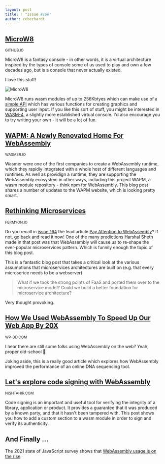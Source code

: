 ```yaml
---
layout: post
title: ! "Issue #166"
author: ceberhardt
---
```



## [MicroW8](https://exoticorn.github.io/microw8/)

<small>GITHUB.IO</small>

MicroW8 is a fantasy console - in other words, it is a virtual architecture inspired by the types of console some of us used to play and own a few decades ago, but is a console that never actually existed. 

I love this stuff!

![MicroW8](https://wasmweekly.news/img/166.png)

MicroW8 runs wasm modules of up to 256Kbtyes which can make use of a [simple API](https://exoticorn.github.io/microw8/docs/) which has various functions for creating graphics and supporting user input. If you like this sort of stuff, you might be interested in [WASM-4](https://wasm4.org/), a slightly more established virtual console. I'd also encourage you to try writing your own - it will be a lot of fun.

## [WAPM: A Newly Renovated Home For WebAssembly](https://wasmer.io/posts/wapm-revamp)

<small>WASMER.IO</small>

Wasmer were one of the first companies to create a WebAssembly runtime, which they rapidly integrated with a whole host of different languages and runtimes. As well as providign a runtime, they are supporting the WebAssembly ecosystem in other ways, including this project WAPM, a wasm module repository - think npm for WebAssembly. This blog post shares a number of updates to the WAPM website, which is looking pretty smart. 

## [Rethinking Microservices](https://www.fermyon.com/blog/rethinking-microservices)

<small>FERMYON.IO</small>

Do you recall in [issue 164](https://wasmweekly.news/issue-164/) the lead article [Pay Attention to WebAssembly](https://harshal.sheth.io/2022/01/31/webassembly.html)? If not, go back and read it now! One of the many predictions Harshal Sheth made in that post was that WebAssembly will cause us to re-shape the ever-popular microservices pattern. Which is funnily enough the topic of this blog post.

This is a fantastic blog post that takes a critical look at the various assumptions that microservices architectures are built on (e.g. that every microserice needs to be a webserver)

> What if we took the strong points of FaaS and ported them over to the microservice model? Could we build a better foundation for microservice architecture?

Very thought provoking.


## [How We Used WebAssembly To Speed Up Our Web App By 20X](https://wp-dd.com/how-we-used-webassembly-to-speed-up-our-web-app-by-20x-case-study-smashing-magazine/)

<small>WP-DD.COM</small>

I hear there are still some folks using WebAssembly on the web? Yeah, proper old-school 🤣

Joking aside, this is a really good article which explores how WebAssembly improved the performance of an online DNA sequencing tool.

## [Let's explore code signing with WebAssembly](https://blog.nishtahir.com/lets-explore-code-signing-with-webassembly/)

<small>NISHTAHIR.COM</small>

Code signing is an important and useful tool for verifying the integrity of a library, application or product. It provides a guarantee that it was produced by a known party, and that it hasn't been tampered with. This post shows you how to add a custom section to a wasm module in order to sign and verify its authenticity.

## And Finally ... 

The 2021 state of JavaScript survey shows that [WebAssembly usage is on the rise](https://2021.stateofjs.com/en-US/features/other-features/#wasm).